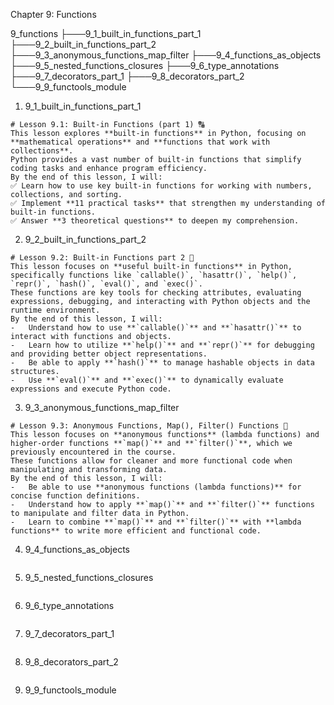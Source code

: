 Chapter 9: Functions

9_functions
├───9_1_built_in_functions_part_1
├───9_2_built_in_functions_part_2
├───9_3_anonymous_functions_map_filter
├───9_4_functions_as_objects
├───9_5_nested_functions_closures
├───9_6_type_annotations
├───9_7_decorators_part_1
├───9_8_decorators_part_2
└───9_9_functools_module

1. 9_1_built_in_functions_part_1

```
# Lesson 9.1: Built-in Functions (part 1) 🔠
This lesson explores **built-in functions** in Python, focusing on **mathematical operations** and **functions that work with collections**.
Python provides a vast number of built-in functions that simplify coding tasks and enhance program efficiency.
By the end of this lesson, I will:
✅ Learn how to use key built-in functions for working with numbers, collections, and sorting.
✅ Implement **11 practical tasks** that strengthen my understanding of built-in functions.
✅ Answer **3 theoretical questions** to deepen my comprehension.
```

2. 9_2_built_in_functions_part_2

```
# Lesson 9.2: Built-in Functions part 2 🔧
This lesson focuses on **useful built-in functions** in Python, specifically functions like `callable()`, `hasattr()`, `help()`, `repr()`, `hash()`, `eval()`, and `exec()`.
These functions are key tools for checking attributes, evaluating expressions, debugging, and interacting with Python objects and the runtime environment.
By the end of this lesson, I will:
-   Understand how to use **`callable()`** and **`hasattr()`** to interact with functions and objects.
-   Learn how to utilize **`help()`** and **`repr()`** for debugging and providing better object representations.
-   Be able to apply **`hash()`** to manage hashable objects in data structures.
-   Use **`eval()`** and **`exec()`** to dynamically evaluate expressions and execute Python code.
```

3. 9_3_anonymous_functions_map_filter

```
# Lesson 9.3: Anonymous Functions, Map(), Filter() Functions 🔧
This lesson focuses on **anonymous functions** (lambda functions) and higher-order functions **`map()`** and **`filter()`**, which we previously encountered in the course.
These functions allow for cleaner and more functional code when manipulating and transforming data.
By the end of this lesson, I will:
-   Be able to use **anonymous functions (lambda functions)** for concise function definitions.
-   Understand how to apply **`map()`** and **`filter()`** functions to manipulate and filter data in Python.
-   Learn to combine **`map()`** and **`filter()`** with **lambda functions** to write more efficient and functional code.
```

4. 9_4_functions_as_objects

```

```

5. 9_5_nested_functions_closures

```

```

6. 9_6_type_annotations

```

```

7. 9_7_decorators_part_1

```

```

8. 9_8_decorators_part_2

```

```

9. 9_9_functools_module

```

```
